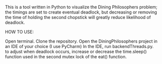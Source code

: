 This is a tool written in Python to visualize the Dining Philosophers problem; the timings are set to create eventual deadlock, but decreasing or removing the time of holding the second chopstick will greatly reduce likelihood of deadlock.

HOW TO USE:


Open terminal. 
Clone the repository. 
Open the DiningPhilosophers project in an IDE of your choice (I use PyCharm)
In the IDE, run backendThreads.py.
to adjust when deadlock occurs, increase or decrease the time.sleep() function used in the second mutex lock of the eat() function. 




